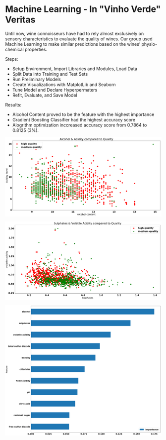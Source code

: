 # Machine Learning - In "Vinho Verde" Veritas

Until now, wine connoisseurs have had to rely almost exclusively on sensory characteristics to evaluate the quality of wines. Our group used Machine Learning to make similar predictions based on the wines’ physio-chemical properties.

Steps:

- Setup Environment, Import Libraries and Modules, Load Data
- Split Data into Training and Test Sets
- Run Preliminary Models
- Create Visualizations with MatplotLib and Seaborn
- Tune Model and Declare Hyperpermaters
- Refit, Evaluate, and Save Model

Results:

- Alcohol Content proved to be the feature with the highest importance
- Gradient Boosting Classifier had the highest accuracy score
- Alogrithm optimization inccreased accuracy score from 0.7864 to 0.8125 (3%).

![alcohol](images/Alcohol.png)

![sulphates](images/Sulphates.png)

![featureimportance](images/FeatureImportance.png)
